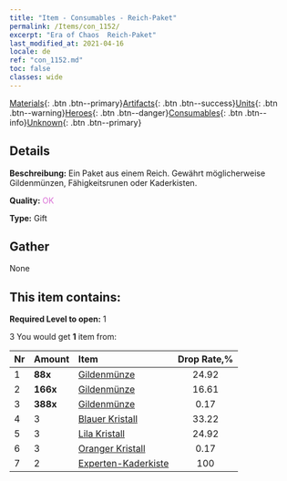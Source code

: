 ```yaml
---
title: "Item - Consumables - Reich-Paket"
permalink: /Items/con_1152/
excerpt: "Era of Chaos  Reich-Paket"
last_modified_at: 2021-04-16
locale: de
ref: "con_1152.md"
toc: false
classes: wide
---
```

 [Materials](/de/Items/){: .btn .btn--primary}[Artifacts](/de/Items/Artifacts/){: .btn .btn--success}[Units](/de/Items/Units/){: .btn .btn--warning}[Heroes](/de/Items/Heroes/){: .btn .btn--danger}[Consumables](/de/Items/Consumables/){: .btn .btn--info}[Unknown](/de/Items/Unknown/){: .btn .btn--primary}

## Details
 **Beschreibung:** Ein Paket aus einem Reich. Gewährt möglicherweise Gildenmünzen, Fähigkeitsrunen oder Kaderkisten.

 **Quality:** <span style="color: #DA70D6">OK</span>

 **Type:** Gift

## Gather

  None

## This item contains:

 **Required Level to open:** 1

 3 You would get **1** item  from:

  | Nr | Amount |     Item    | Drop Rate,% |
  |:---|:-------|:------------|:---------:|
  | 1 |  **88x** | [Gildenmünze](/de/Items/con_896/) | 24.92 | 
  | 2 |  **166x** | [Gildenmünze](/de/Items/con_896/) | 16.61 | 
  | 3 |  **388x** | [Gildenmünze](/de/Items/con_896/) | 0.17 | 
  | 4 | 3 | [Blauer Kristall](/de/Items/con_716/) | 33.22 | 
  | 5 | 3 | [Lila Kristall](/de/Items/con_720/) | 24.92 | 
  | 6 | 3 | [Oranger Kristall](/de/Items/con_730/) | 0.17 | 
  | 7 | 2 | [Experten-Kaderkiste](/de/Items/con_776/) | 100 | 
